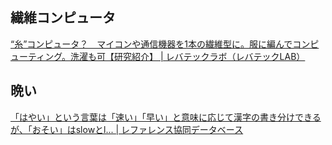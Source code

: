 ## 繊維コンピュータ

[“糸”コンピュータ？　マイコンや通信機器を1本の繊維型に。服に編んでコンピューティング。洗濯も可【研究紹介】 | レバテックラボ（レバテックLAB）](https://levtech.jp/media/article/column/detail_625/)

## 晩い

[「はやい」という言葉は「速い」「早い」と意味に応じて漢字の書き分けできるが、「おそい」はslowとl... | レファレンス協同データベース](https://crd.ndl.go.jp/reference/entry/index.php?id=1000352240&page=ref_view)
